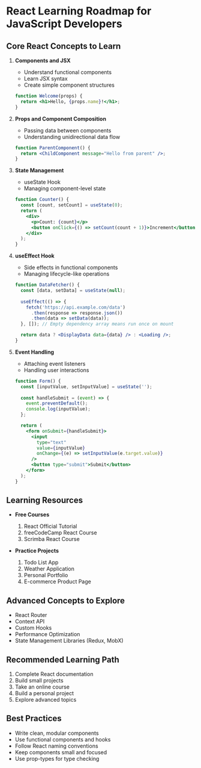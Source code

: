 # React Learning Roadmap for JavaScript Developers

## Core React Concepts to Learn
1. **Components and JSX**
   - Understand functional components
   - Learn JSX syntax
   - Create simple component structures
   ```jsx
   function Welcome(props) {
     return <h1>Hello, {props.name}!</h1>;
   }
   ```

2. **Props and Component Composition**
   - Passing data between components
   - Understanding unidirectional data flow
   ```jsx
   function ParentComponent() {
     return <ChildComponent message="Hello from parent" />;
   }
   ```

3. **State Management**
   - useState Hook
   - Managing component-level state
   ```jsx
   function Counter() {
     const [count, setCount] = useState(0);
     return (
       <div>
         <p>Count: {count}</p>
         <button onClick={() => setCount(count + 1)}>Increment</button>
       </div>
     );
   }
   ```

4. **useEffect Hook**
   - Side effects in functional components
   - Managing lifecycle-like operations
   ```jsx
   function DataFetcher() {
     const [data, setData] = useState(null);
     
     useEffect(() => {
       fetch('https://api.example.com/data')
         .then(response => response.json())
         .then(data => setData(data));
     }, []); // Empty dependency array means run once on mount

     return data ? <DisplayData data={data} /> : <Loading />;
   }
   ```

5. **Event Handling**
   - Attaching event listeners
   - Handling user interactions
   ```jsx
   function Form() {
     const [inputValue, setInputValue] = useState('');
     
     const handleSubmit = (event) => {
       event.preventDefault();
       console.log(inputValue);
     };

     return (
       <form onSubmit={handleSubmit}>
         <input 
           type="text"
           value={inputValue}
           onChange={(e) => setInputValue(e.target.value)}
         />
         <button type="submit">Submit</button>
       </form>
     );
   }
   ```

## Learning Resources
- **Free Courses**
  1. React Official Tutorial
  2. freeCodeCamp React Course
  3. Scrimba React Course

- **Practice Projects**
  1. Todo List App
  2. Weather Application
  3. Personal Portfolio
  4. E-commerce Product Page

## Advanced Concepts to Explore
- React Router
- Context API
- Custom Hooks
- Performance Optimization
- State Management Libraries (Redux, MobX)

## Recommended Learning Path
1. Complete React documentation
2. Build small projects
3. Take an online course
4. Build a personal project
5. Explore advanced topics

## Best Practices
- Write clean, modular components
- Use functional components and hooks
- Follow React naming conventions
- Keep components small and focused
- Use prop-types for type checking
